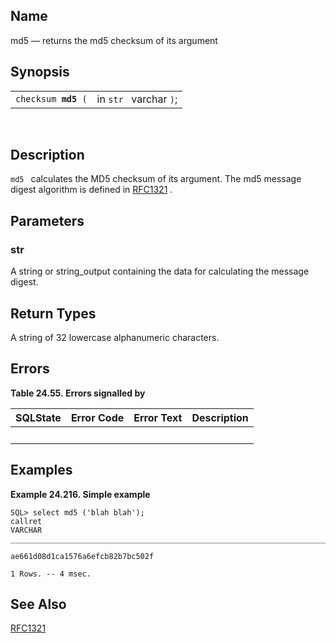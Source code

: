 <div id="fn_md5" class="refentry">

<div class="titlepage">

</div>

<div class="refnamediv">

## Name

md5 — returns the md5 checksum of its argument

</div>

<div class="refsynopsisdiv">

## Synopsis

<div id="fsyn_md5" class="funcsynopsis">

|                          |                        |
|--------------------------|------------------------|
| `checksum `**`md5`**` (` | in `str ` varchar `)`; |

<div class="funcprototype-spacer">

 

</div>

</div>

</div>

<div id="desc_md5" class="refsect1">

## Description

`md5 ` calculates the MD5 checksum of its argument. The md5 message
digest algorithm is defined in
<a href="http://www.ietf.org/rfc/rfc1321.txt" class="ulink"
target="_top">RFC1321</a> .

</div>

<div id="params_md5" class="refsect1">

## Parameters

<div id="id96367" class="refsect2">

### str

A <span class="type">string </span> or <span class="type">string_output
</span> containing the data for calculating the message digest.

</div>

</div>

<div id="ret_md5" class="refsect1">

## Return Types

A <span class="type">string </span> of 32 lowercase alphanumeric
characters.

</div>

<div id="errors_md5" class="refsect1">

## Errors

<div id="id96378" class="table">

**Table 24.55. Errors signalled by**

<div class="table-contents">

| SQLState                        | Error Code                      | Error Text                      | Description |
|---------------------------------|---------------------------------|---------------------------------|-------------|
| <span class="errorcode"></span> | <span class="errorcode"></span> | <span class="errortext"></span> |             |

</div>

</div>

  

</div>

<div id="examples_md5" class="refsect1">

## Examples

<div id="ex_md5" class="example">

**Example 24.216. Simple example**

<div class="example-contents">

``` screen
SQL> select md5 ('blah blah');
callret
VARCHAR
_______________________________________________________________________________

ae661d08d1ca1576a6efcb82b7bc502f

1 Rows. -- 4 msec.
```

</div>

</div>

  

</div>

<div id="seealso_md5" class="refsect1">

## See Also

<a href="http://www.ietf.org/rfc/rfc1321.txt" class="ulink"
target="_top">RFC1321</a>

</div>

</div>
